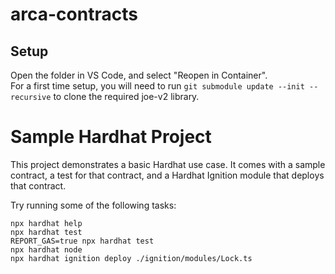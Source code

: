 # arca-contracts
## Setup
Open the folder in VS Code, and select "Reopen in Container".  
For a first time setup, you will need to run `git submodule update --init --recursive` to clone the required joe-v2 library.

# Sample Hardhat Project

This project demonstrates a basic Hardhat use case. It comes with a sample contract, a test for that contract, and a Hardhat Ignition module that deploys that contract.

Try running some of the following tasks:

```shell
npx hardhat help
npx hardhat test
REPORT_GAS=true npx hardhat test
npx hardhat node
npx hardhat ignition deploy ./ignition/modules/Lock.ts
```


